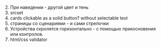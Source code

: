 2) При наведении - другой цвет и тень
3) srcset
4) cards clickable as a solid button? without selectable text
6) страницы со сценариями - и сами стрелочки
7) Устройства скролятся горизонтально - с помощью прикосновения или контролов.
8) html/css validator
